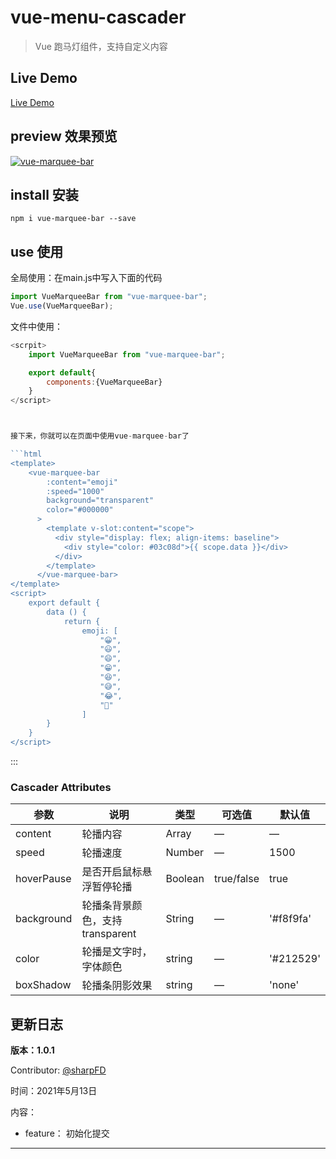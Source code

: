 # vue-menu-cascader

> Vue 跑马灯组件，支持自定义内容



## Live Demo

[Live Demo](http://wuyungen.top "点击查看Live Demo")

## preview 效果预览

[![vue-marquee-bar](https://z3.ax1x.com/2021/05/08/gGseSO.gif)](https://imgtu.com/i/gGseSO)

## install 安装

```shell
npm i vue-marquee-bar --save
```


## use 使用

全局使用：在main.js中写入下面的代码

```javascript
import VueMarqueeBar from "vue-marquee-bar";
Vue.use(VueMarqueeBar);
```

文件中使用：

```javascript
<scrpit>
    import VueMarqueeBar from "vue-marquee-bar";

    export default{
        components:{VueMarqueeBar}
    }
</script>



接下来，你就可以在页面中使用vue-marquee-bar了

```html
<template>
    <vue-marquee-bar
        :content="emoji"
        :speed="1000"
        background="transparent"
        color="#000000"
      >
        <template v-slot:content="scope">
          <div style="display: flex; align-items: baseline">
            <div style="color: #03c08d">{{ scope.data }}</div>
          </div>
        </template>
      </vue-marquee-bar>
</template>
<script>
    export default {
        data () {
            return {
                emoji: [
                    "😀",
                    "😃",
                    "😄",
                    "😁",
                    "😆",
                    "😅",
                    "😂",
                    "🤣"
                ]
        }
    }
</script>
```

:::

### Cascader Attributes
| 参数      | 说明    | 类型      | 可选值       | 默认值   |
|---------- |-------- |---------- |-------------  |-------- |
| content | 轮播内容 | Array | — | — |
| speed | 轮播速度 | Number | — | 1500 |
| hoverPause | 是否开启鼠标悬浮暂停轮播 | Boolean | true/false | true |
| background | 轮播条背景颜色，支持transparent | String | — | '#f8f9fa' |
| color | 轮播是文字时，字体颜色 | string | — | '#212529' |
| boxShadow | 轮播条阴影效果 | string | — | 'none' |

## 更新日志

**版本：1.0.1**

Contributor: [@sharpFD](<https://github.com/sharpFD>)

时间：2021年5月13日

内容：

- feature： 初始化提交

--------

​
